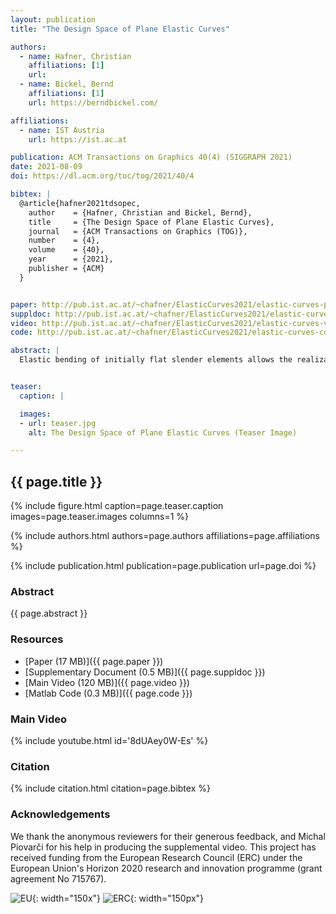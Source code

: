 ```yaml
---
layout: publication
title: "The Design Space of Plane Elastic Curves"

authors:
  - name: Hafner, Christian
    affiliations: [1]
    url: 
  - name: Bickel, Bernd
    affiliations: [1]
    url: https://berndbickel.com/

affiliations:
  - name: IST Austria
    url: https://ist.ac.at

publication: ACM Transactions on Graphics 40(4) (SIGGRAPH 2021)
date: 2021-08-09
doi: https://dl.acm.org/toc/tog/2021/40/4

bibtex: |
  @article{hafner2021tdsopec,
    author    = {Hafner, Christian and Bickel, Bernd},
    title     = {The Design Space of Plane Elastic Curves},
    journal   = {ACM Transactions on Graphics (TOG)},
    number    = {4},
    volume    = {40},
    year      = {2021},
    publisher = {ACM}
  }


paper: http://pub.ist.ac.at/~chafner/ElasticCurves2021/elastic-curves-paper.pdf
suppldoc: http://pub.ist.ac.at/~chafner/ElasticCurves2021/elastic-curves-supp.pdf
video: http://pub.ist.ac.at/~chafner/ElasticCurves2021/elastic-curves-video.mp4
code: http://pub.ist.ac.at/~chafner/ElasticCurves2021/elastic-curves-code.zip

abstract: |
  Elastic bending of initially flat slender elements allows the realization and economic fabrication of intriguing curved shapes. In this work, we derive an intuitive but rigorous geometric characterization of the design space of plane elastic rods with variable stiffness. It enables designers to determine which shapes are physically viable with active bending by visual inspection alone. Building on these insights, we propose a method for efficiently designing the geometry of a flat elastic rod that realizes a target equilibrium curve, which only requires solving a linear program. We implement this method in an interactive computational design tool that gives feedback about the feasibility of a design, and computes the geometry of the structural elements necessary to realize it within an instant. The tool also offers an iterative optimization routine that improves the fabricability of a model while modifying it as little as possible. In addition, we use our geometric characterization to derive an algorithm for analyzing and recovering the stability of elastic curves that would otherwise snap out of their unstable equilibrium shapes by buckling. We show the efficacy of our approach by designing and manufacturing several physical models that are assembled from flat elements.


teaser:
  caption: |

  images:
  - url: teaser.jpg
    alt: The Design Space of Plane Elastic Curves (Teaser Image)

---
```


## {{ page.title }}

{% include figure.html caption=page.teaser.caption images=page.teaser.images columns=1 %}

{% include authors.html authors=page.authors affiliations=page.affiliations %}

{% include publication.html publication=page.publication url=page.doi %}

### Abstract

{{ page.abstract }}

### Resources

* [Paper (17 MB)]({{ page.paper }})
* [Supplementary Document (0.5 MB)]({{ page.suppldoc }})
* [Main Video (120 MB)]({{ page.video }})
* [Matlab Code (0.3 MB)]({{ page.code }})

<!--
* [Official publisher page]({{page.doi}}) &nbsp; [![ACM](ACM_logo.svg){: width="40x"}]({{page.doi}})
-->

### Main Video

{% include youtube.html id='8dUAey0W-Es' %}

### Citation

{% include citation.html citation=page.bibtex %}


### Acknowledgements
We thank the anonymous reviewers for their generous feedback, and Michal Piovarči for his help in producing the supplemental video. This project has received funding from the European Research Council (ERC) under the European Union's Horizon 2020 research and innovation programme (grant agreement No 715767).

![EU](flag_yellow_low.jpg){: width="150x"}
![ERC](LOGO-ERC.jpg){: width="150px"}

